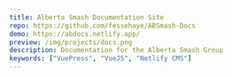 ```yaml
---
title: Alberta Smash Documentation Site
repo: https://github.com/fessehaye/ABSmash-Docs
demo: https://abdocs.netlify.app/
preview: /img/projects/docs.png
description: Documentation for the Alberta Smash Group
keywords: ["VuePress", "VueJS", "Netlify CMS"]
---
```

